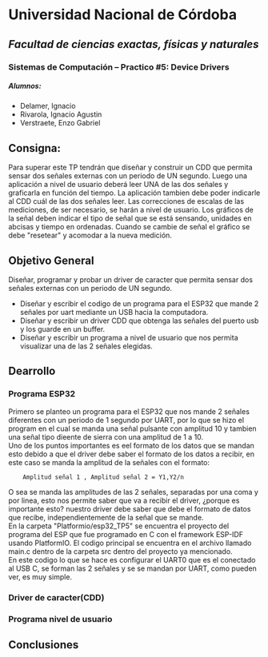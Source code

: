 # Universidad Nacional de Córdoba


## *Facultad de ciencias exactas, físicas y naturales*

### Sistemas de Computación – Practico \#5: Device Drivers

##### Alumnos: 
- Delamer, Ignacio
- Rivarola, Ignacio Agustin
- Verstraete, Enzo Gabriel

## **Consigna:**
Para superar este TP tendrán que diseñar y construir un CDD que permita sensar dos señales externas con un periodo de UN segundo. Luego una aplicación a nivel de usuario deberá leer UNA de las dos señales y graficarla en función del tiempo. La aplicación tambien debe poder indicarle al CDD cuál de las dos señales leer. Las correcciones de escalas de las mediciones, de ser necesario, se harán a nivel de usuario. Los gráficos de la señal deben indicar el tipo de señal que se está sensando, unidades en abcisas y tiempo en ordenadas. Cuando se cambie de señal el gráfico se debe "resetear" y acomodar a la nueva medición.


## **Objetivo General**
Diseñar, programar y probar un driver de caracter que permita sensar dos señales externas con un periodo de UN segundo.
* Diseñar y escribir el codigo de un programa para el ESP32 que mande 2 señales por uart mediante un USB hacia la computadora.
* Diseñar y escribir un driver CDD que obtenga las señales del puerto usb y los guarde en un buffer.  
* Diseñar y escribir un programa a nivel de usuario que nos permita visualizar una de las 2 señales elegidas.
  
## **Dearrollo**  

### **Programa ESP32**  
  
Primero se planteo un programa para el ESP32 que nos mande 2 señales diferentes con un periodo de 1 segundo por UART, por lo que se hizo el program en el cual se manda una señal pulsante con amplitud 10 y tambien una señal tipo dieente de sierra con una amplitud de 1 a 10.  
Uno de los puntos importantes es eel formato de los datos que se mandan esto debido a que el driver debe saber el formato de los datos a recibir, en este caso se manda la amplitud de la señales con el formato:  

        Amplitud señal 1 , Amplitud señal 2 = Y1,Y2/n
  
O sea se manda las amplitudes de las 2 señales, separadas por una coma y por linea, esto nos permite saber que va a recibir el driver, ¿porque es importante esto? nuestro driver debe saber que debe el formato de datos que recibe, independientemente de la señal que se mande.  
En la carpeta "Platformio/esp32_TP5" se encuentra el proyecto del programa del ESP que fue programado en C con el framework ESP-IDF usando PlatformIO. El codigo principal se encuentra en el archivo llamado main.c dentro de la carpeta src dentro del proyecto ya mencionado.  
En este codigo lo que se hace es configurar el UART0 que es el conectado al USB C, se forman las 2 señales y se se mandan por UART, como pueden ver, es muy simple.  
  
### **Driver de caracter(CDD)**



### **Programa nivel de usuario**



## **Conclusiones**
  
  
  
  





